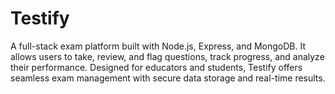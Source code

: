 # Testify
A full-stack exam platform built with Node.js, Express, and MongoDB. It allows users to take, review, and flag questions, track progress, and analyze their performance. Designed for educators and students, Testify offers seamless exam management with secure data storage and real-time results.
